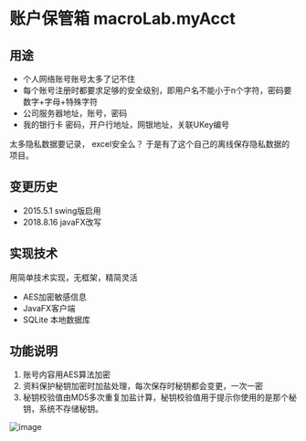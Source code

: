 # 账户保管箱 macroLab.myAcct 

## 用途
- 个人网络账号账号太多了记不住
- 每个账号注册时都要求足够的安全级别，即用户名不能小于n个字符，密码要数字+字母+特殊字符
- 公司服务器地址，账号，密码
- 我的银行卡 密码，开户行地址，网银地址，关联UKey编号

太多隐私数据要记录， excel安全么？
于是有了这个自己的离线保存隐私数据的项目。

## 变更历史
 * 2015.5.1 swing版启用
 * 2018.8.16 javaFX改写

## 实现技术
 用简单技术实现，无框架，精简灵活
 - AES加密敏感信息
 - JavaFX客户端
 - SQLite 本地数据库

## 功能说明
1. 账号内容用AES算法加密
2. 资料保护秘钥加密时加盐处理，每次保存时秘钥都会变更，一次一密
3. 秘钥校验值由MD5多次重复加盐计算，秘钥校验值用于提示你使用的是那个秘钥，系统不存储秘钥。

![image](https://github.com/hzhlu/myAcct/blob/master/doc/mainFrame1.png)